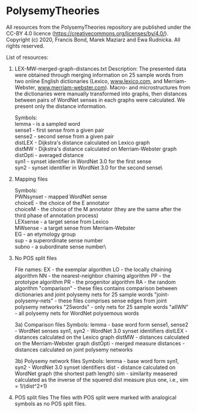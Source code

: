 # PolysemyTheories
All resources from the PolysemyTheories repository are published under the CC-BY 4.0 licence (https://creativecommons.org/licenses/by/4.0/).
Copyright (c) 2020, Francis Bond, Marek Maziarz and Ewa Rudnicka. All rights reserved.

List of resources:

1) LEX-MW-merged-graph-distances.txt
Description: The presented data were obtained through merging information on 25 sample words from two online English dictionaries (Lexico, www.lexico.com, and Merriam-Webster, www.merriam-webster.com). Macro- and microstructures from the dictionaries were manually transformed into graphs, then distances between pairs of WordNet senses in each graphs were calculated. We present only the distance information.

    Symbols:\
    lemma - is a sampled word\
    sense1 - first sense from a given pair\
    sense2 - second sense from a given pair\
    distLEX - Dijkstra's distance calculated on Lexico graph\
    distMW - Dijkstra's distance calculated on Merriam-Webster graph\
    distOpti - averaged distance\
    syn1 - synset identifier in WordNet 3.0 for the first sense\
    syn2 - synset identifier in WordNet 3.0 for the second sense\


2) Mapping files

    Symbols:\
    PWNsynset - mapped WordNet sense\
    choiceE - the choice of the E annotator\
    choiceM - the choice of the M annotator (they are the same after the third phase of annotation process)\
    LEXsense - a target sense from Lexico\
    MWsense - a target sense from Merriam-Webster\
    EG - an etymology group\
    sup - a superordinate sense number\
    subno - a subordinate sense number\

3) No POS split files

    File names:
    EX - the exemplar algorithm
    LO - the locally chaining algorithm
    NN - the nearest-neighbor chaining algorithm
    PP - the prototype algorithm
    PR - the progenitor algorithm
    RA - the random algorithm
    "comparison" - these files contains comparison between dictionaries and joint polysemy nets for 25 sample words
    "joint-polysemy-nets" - these files comprises sense edges from joint polysemy networks
    "25words" - only nets for 25 sample words
    "allWN" - all polysemy nets for WordNet polysemous words

    3a) Comparison files
    Symbols:
    lemma - base word form
    sense1, sense2 - WordNet senses
    syn1, syn2 - WordNet 3.0 synset identifiers
    distLEX - distances calculated on the Lexico graph
    distMW - distances calculated on the Merriam-Webster graph
    distOpti - merged measure
    distances - distances calculated on joint polysemy networks


    3b) Polysemy network files
    Symbols:
    lemma - base word form
    syn1, syn2 - WordNet 3.0 synset identifiers
    dist - distance calculated on WordNet graph (the shortest path length)
    sim - similarity measered calculated as the inverse of the squered dist measure plus one, i.e., sim = 1/(dist^2+1)


4) POS split files
    The files with POS split were marked with analogical symbols as no POS split files.
